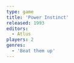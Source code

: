 ```yaml
---
type: game
title: 'Power Instinct'
released: 1993
editors: 
  - Atlus
players: 2
genres:
  - 'Beat them up'
---
```

